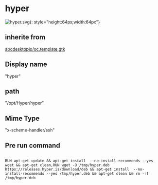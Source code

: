 # hyper
![hyper.svg](/applications/icons/hyper.svg){: style="height:64px;width:64px"}
## inherite from
[abcdesktopio/oc.template.gtk](abcdesktopio/oc.template.gtk.md)
## Display name
"hyper"
## path
"/opt/Hyper/hyper"
## Mime Type
"x-scheme-handler/ssh"
## Pre run command

```

RUN apt-get update && apt-get install  --no-install-recommends --yes wget && apt-get clean,RUN wget -O /tmp/hyper.deb  https://releases.hyper.is/download/deb && apt-get install  --no-install-recommends --yes /tmp/hyper.deb && apt-get clean && rm -rf /tmp/hyper.deb
```
